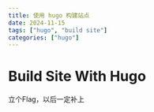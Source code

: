 ```yaml
---
title: 使用 hugo 构建站点
date: 2024-11-15
tags: ["hugo", "build site"]
categories: ["hugo"]
---
```


# Build Site With Hugo

立个Flag，以后一定补上